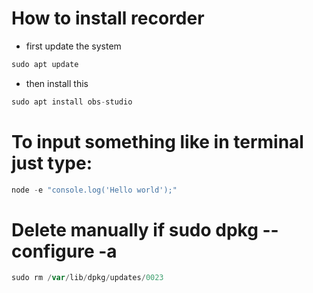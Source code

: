
# How to install recorder 

- first update the system

```php
sudo apt update
```

- then install this

```php
sudo apt install obs-studio
```

# To input something like in terminal just type:
```php
node -e "console.log('Hello world');"
```

# Delete manually if sudo dpkg --configure -a
```php
sudo rm /var/lib/dpkg/updates/0023
```
